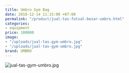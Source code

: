 ```yaml
---
title: Umbro Gym Bag
date: 2018-12-14 11:15:00 +07:00
permalink: "/product/jual-tas-futsal-besar-umbro.html"
categories:
- equipment
price: 100000
image:
- "/uploads/jual-tas-gym-umbro.jpg"
- "/uploads/jual-tas-gym-umbro.jpg"
brand: UMBRO
---
```


![jual-tas-gym-umbro.jpg](/uploads/jual-tas-gym-umbro.jpg)
